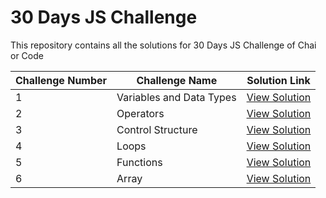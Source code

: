 # 30 Days JS Challenge

This repository contains all the solutions for 30 Days JS Challenge of Chai or Code

| Challenge Number | Challenge Name           | Solution Link                                                                     |
| ---------------- | ------------------------ | --------------------------------------------------------------------------------- |
| 1                | Variables and Data Types | [View Solution](https://github.com/badjatya/30-days-js-chai-or-code/tree/main/01) |
| 2                | Operators                | [View Solution](https://github.com/badjatya/30-days-js-chai-or-code/tree/main/02) |
| 3                | Control Structure        | [View Solution](https://github.com/badjatya/30-days-js-chai-or-code/tree/main/03) |
| 4                | Loops                    | [View Solution](https://github.com/badjatya/30-days-js-chai-or-code/tree/main/04) |
| 5                | Functions                | [View Solution](https://github.com/badjatya/30-days-js-chai-or-code/tree/main/05) |
| 6                | Array                    | [View Solution](https://github.com/badjatya/30-days-js-chai-or-code/tree/main/06) |

